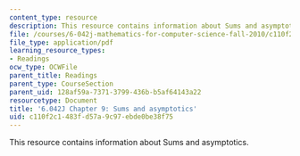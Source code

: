 ```yaml
---
content_type: resource
description: This resource contains information about Sums and asymptotics.
file: /courses/6-042j-mathematics-for-computer-science-fall-2010/c110f2c1483fd57a9c97ebde0be38f75_MIT6_042JF10_chap09.pdf
file_type: application/pdf
learning_resource_types:
- Readings
ocw_type: OCWFile
parent_title: Readings
parent_type: CourseSection
parent_uid: 128af59a-7371-3799-436b-b5af64143a22
resourcetype: Document
title: '6.042J Chapter 9: Sums and asymptotics'
uid: c110f2c1-483f-d57a-9c97-ebde0be38f75
---
```

This resource contains information about Sums and asymptotics.

